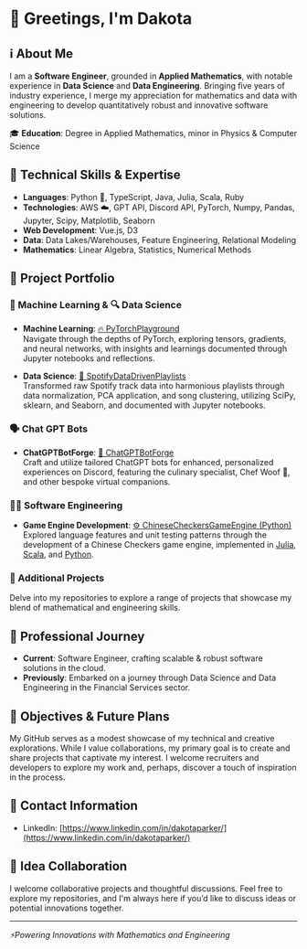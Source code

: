 # 👋 Greetings, I'm Dakota

## ℹ️ About Me
I am a **Software Engineer**, grounded in **Applied Mathematics**, with notable experience in **Data Science** and **Data Engineering**. Bringing five years of industry experience, I merge my appreciation for mathematics and data with engineering to develop quantitatively robust and innovative software solutions.

🎓 **Education**: Degree in Applied Mathematics, minor in Physics & Computer Science

## 🧠 Technical Skills & Expertise

- **Languages**: Python 🐍, TypeScript, Java, Julia, Scala, Ruby
- **Technologies**: AWS ☁️, GPT API, Discord API, PyTorch, Numpy, Pandas, Jupyter, Scipy, Matplotlib, Seaborn
- **Web Development**: Vue.js, D3
- **Data**: Data Lakes/Warehouses, Feature Engineering, Relational Modeling
- **Mathematics**: Linear Algebra, Statistics, Numerical Methods

## 📂 Project Portfolio

### 🤖 Machine Learning & 🔍 Data Science

- **Machine Learning**: [🔥 PyTorchPlayground](https://github.com/dakotacolorado/PyTorchPlayground)  
  Navigate through the depths of PyTorch, exploring tensors, gradients, and neural networks, with insights and learnings documented through Jupyter notebooks and reflections.

- **Data Science**: [🎵 SpotifyDataDrivenPlaylists](https://github.com/dakotacolorado/SpotifyDataDrivenPlaylists)  
  Transformed raw Spotify track data into harmonious playlists through data normalization, PCA application, and song clustering, utilizing SciPy, sklearn, and Seaborn, and documented with Jupyter notebooks.

### 🗣️ Chat GPT Bots

- **ChatGPTBotForge**: [🤖 ChatGPTBotForge](https://github.com/dakotacolorado/ChatGPTBotForge)  
  Craft and utilize tailored ChatGPT bots for enhanced, personalized experiences on Discord, featuring the culinary specialist, Chef Woof 🍗, and other bespoke virtual companions.

### 👨‍💻 Software Engineering

- **Game Engine Development**: [⚙️ ChineseCheckersGameEngine (Python)](https://github.com/dakotacolorado/ChineseCheckersGameEngine)  
  Explored language features and unit testing patterns through the development of a Chinese Checkers game engine, implemented in [Julia](https://github.com/dakotacolorado/ChineseCheckersGameJulia), [Scala](https://github.com/dakotacolorado/ChineseCheckersGameScala), and [Python](https://github.com/dakotacolorado/ChineseCheckersGameEngine).


### 🎲 Additional Projects

Delve into my repositories to explore a range of projects that showcase my blend of mathematical and engineering skills.


## 🏢 Professional Journey

- **Current**: Software Engineer, crafting scalable & robust software solutions in the cloud.
- **Previously**: Embarked on a journey through Data Science and Data Engineering in the Financial Services sector.

## 🎯 Objectives & Future Plans

My GitHub serves as a modest showcase of my technical and creative explorations. While I value collaborations, my primary goal is to create and share projects that captivate my interest. I welcome recruiters and developers to explore my work and, perhaps, discover a touch of inspiration in the process.

## 📧 Contact Information

- LinkedIn: [https://www.linkedin.com/in/dakotaparker/](https://www.linkedin.com/in/dakotaparker/)

## 🤝 Idea Collaboration

I welcome collaborative projects and thoughtful discussions. Feel free to explore my repositories, and I'm always here if you’d like to discuss ideas or potential innovations together.

---

_⚡Powering Innovations with Mathematics and Engineering_
